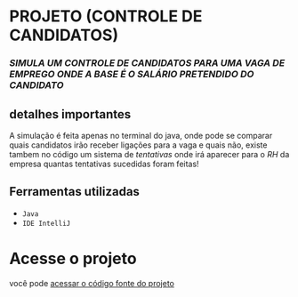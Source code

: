 # **PROJETO (CONTROLE DE CANDIDATOS)**

### *SIMULA UM CONTROLE DE CANDIDATOS PARA UMA VAGA DE EMPREGO ONDE A BASE É O SALÁRIO PRETENDIDO DO CANDIDATO*

## **detalhes importantes**

A simulação é feita apenas no terminal do java, onde pode se comparar quais candidatos irão receber ligações para a vaga e quais não, existe tambem no código um sistema de *tentativas* onde irá aparecer para o *RH* da empresa quantas tentativas sucedidas foram feitas!

## Ferramentas utilizadas

- `Java`
- `IDE IntelliJ`

# Acesse o projeto
você pode [acessar o código fonte do projeto](https://github.com/Assoni02/Processo-Seletivo/blob/main/src/Main.java)
